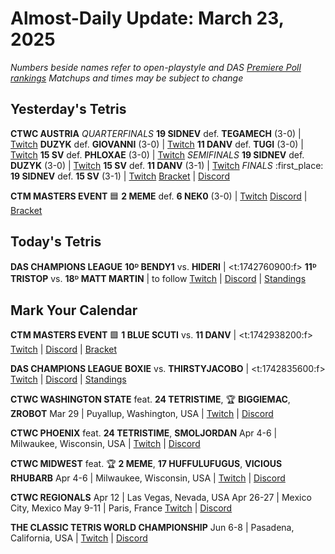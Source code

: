 # Almost-Daily Update: March 23, 2025
*Numbers beside names refer to open-playstyle and DAS [Premiere Poll rankings](https://docs.google.com/document/d/1uooeTGP5QtbZ8Z5DtetN0N56e1H6rQixL6t5YtMjsAc/edit?tab=t.0)*
*Matchups and times may be subject to change*

## Yesterday's Tetris
**CTWC AUSTRIA**
_QUARTERFINALS_
  **19 SIDNEV** def. **TEGAMECH** (3-0)  |  [Twitch](https://www.twitch.tv/videos/2412326660?t=02h48m31s)
  **DUZYK** def. **GIOVANNI** (3-0)  |  [Twitch](https://www.twitch.tv/videos/2412326660?t=03h11m30s)
  **11 DANV** def. **TUGI** (3-0)  |  [Twitch](https://www.twitch.tv/videos/2412326660?t=03h25m09s)
  **15 SV** def. **PHLOXAE** (3-0)  |  [Twitch](https://www.twitch.tv/videos/2412326660?t=02h48m31s)
_SEMIFINALS_
  **19 SIDNEV** def. **DUZYK** (3-0)  |  [Twitch](https://www.twitch.tv/videos/2412326660?t=04h01m37s)
  **15 SV** def. **11 DANV** (3-1)  |  [Twitch](https://www.twitch.tv/videos/2412326660?t=04h38m20s)
_FINALS_
  :first_place: **19 SIDNEV** def. **15 SV** (3-1)  |  [Twitch](https://www.twitch.tv/videos/2412326660?t=05h50m03s)
[Bracket](https://docs.google.com/spreadsheets/d/1q1wXSnv7rlDb1V7DB-1_FDS0iGa8CVRR_vGcqsemcs0/edit?gid=871229793#gid=871229793)  |  [Discord](https://tinyurl.com/ctwcdiscord) 

**CTM MASTERS EVENT**
:blue_square:  **2 MEME** def. **6 NEK0** (3-0)  |  [Twitch](https://www.twitch.tv/videos/2412519954?t=00h27m22s)
[Discord](https://go.ctm.gg/discord)  |  [Bracket](https://go.ctm.gg/event/ctm-february-2025/masters-event/)

## Today's Tetris
**DAS CHAMPIONS LEAGUE**
**10ᴰ BENDY1** vs. **HIDERI**  |  <t:1742760900:f>
**11ᴰ TRISTOP** vs. **18ᴰ MATT MARTIN**  |  to follow
[Twitch](https://twitch.tv/dastetris)  |  [Discord](https://tinyurl.com/dcltetris)  |  [Standings](https://docs.google.com/spreadsheets/d/1nEN0MAbueG36UDkpfUsPZEmAMuKif6IcLAmJ8iZhCe8/edit?gid=810776162#gid=810776162)

## Mark Your Calendar
**CTM MASTERS EVENT**
:green_square:  **1 BLUE SCUTI** vs. **11 DANV**  |  <t:1742938200:f>
[Twitch](https://twitch.tv/monthlytetris)  |  [Discord](https://go.ctm.gg/event/ctm-february-2025/masters-event/)  |  [Bracket](https://go.ctm.gg/event/ctm-february-2025/masters-event/)

**DAS CHAMPIONS LEAGUE**
**BOXIE** vs. **THIRSTYJACOBO**  |  <t:1742835600:f>
[Twitch](https://twitch.tv/dastetris)  |  [Discord](https://tinyurl.com/dcltetris)  |  [Standings](https://docs.google.com/spreadsheets/d/1nEN0MAbueG36UDkpfUsPZEmAMuKif6IcLAmJ8iZhCe8/edit?gid=810776162#gid=810776162)

**CTWC WASHINGTON STATE**
feat. **24 TETRISTIME**, :trophy: **BIGGIEMAC**, **ZROBOT**
Mar 29  |  Puyallup, Washington, USA  |  [Twitch](https://www.twitch.tv/classictetris)  |  [Discord](https://tinyurl.com/ctwcdiscord) 

**CTWC PHOENIX**
feat. **24 TETRISTIME**, **SMOLJORDAN**
Apr 4-6  |  Milwaukee, Wisconsin, USA  |  [Twitch](https://www.twitch.tv/classictetris)  |  [Discord](https://tinyurl.com/ctwcdiscord) 

**CTWC MIDWEST**
feat. :trophy: **2 MEME**, **17 HUFFULUFUGUS**, **VICIOUS RHUBARB**
Apr 4-6  |  Milwaukee, Wisconsin, USA  |  [Twitch](https://www.twitch.tv/classictetris)  |  [Discord](https://tinyurl.com/ctwcdiscord) 

**CTWC REGIONALS**
Apr 12  |  Las Vegas, Nevada, USA
Apr 26-27  |  Mexico City, Mexico
May 9-11  |  Paris, France
[Twitch](https://www.twitch.tv/classictetris)  |  [Discord](https://tinyurl.com/ctwcdiscord)

**THE CLASSIC TETRIS WORLD CHAMPIONSHIP**
Jun 6-8  |  Pasadena, California, USA  |  [Twitch](https://www.twitch.tv/classictetris)  |  [Discord](https://tinyurl.com/ctwcdiscord)